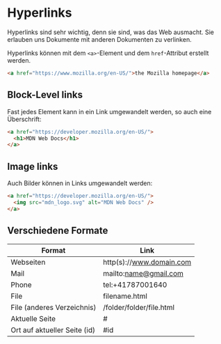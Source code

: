 # Hyperlinks

Hyperlinks sind sehr wichtig, denn sie sind, was das Web ausmacht. Sie erlauben uns Dokumente mit anderen Dokumenten zu verlinken. 

Hyperlinks können mit dem `<a>`-Element und dem `href`-Attribut erstellt werden. 

```HTML
<a href="https://www.mozilla.org/en-US/">the Mozilla homepage</a>
```

## Block-Level links

Fast jedes Element kann in ein Link umgewandelt werden, so auch eine Überschrift:

```HTML
<a href="https://developer.mozilla.org/en-US/">
  <h1>MDN Web Docs</h1>
</a>
```

## Image links

Auch Bilder können in Links umgewandelt werden:

```HTML
<a href="https://developer.mozilla.org/en-US/">
  <img src="mdn_logo.svg" alt="MDN Web Docs" />
</a>
```

## Verschiedene Formate

| Format                       | Link                     |
|------------------------------|--------------------------|
| Webseiten                    | http(s)://www.domain.com |
| Mail                         | mailto:name@gmail.com    |
| Phone                        | tel:+41787001640         |
| File                         | filename.html            |
| File (anderes Verzeichnis)   | /folder/folder/file.html |
| Aktuelle Seite               | #                        |
| Ort auf aktueller Seite (id) | #id                      |  
